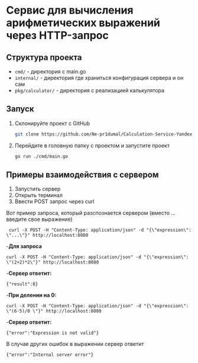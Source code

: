 # Cервис для вычисления арифметических выражений через HTTP-запрос

## Структура проекта

- `cmd/` - директория с main.go
- `internal/` - директория где храниться конфигурация сервера и он сам
- `pkg/calculator/` - директория с реализацией калькулятора

## Запуск

1. Склонируйте проект с GitHub
    ```bash
    git clone https://github.com/Ne-pr1dumal/Calculation-Service-Yandex
    ```
2. Перейдите в головную папку с проектом и запустите проект
    ```bash
    go run ./cmd/main.go
    ```

## Примеры взаимодействия с сервером

1. Запустить сервер
2. Открыть терминал
3. Ввести POST запрос через curl

Вот пример запроса, который разспознается сервером (вместо ... введите свое выражение)

```
 curl -X POST -H "Content-Type: application/json" -d "{\"expression\": \"...\"}" http://localhost:8080
```

-**Для запроса**

    curl -X POST -H "Content-Type: application/json" -d "{\"expression\": \"(2+2)*2\"}" http://localhost:8080
    
-**Сервер ответит:**
 
    {"result":8}

-**При делении на 0:**

    curl -X POST -H "Content-Type: application/json" -d "{\"expression\": \"(6-5)/0 \"}" http://localhost:8080
    
-**Сервер ответит:**

    {"error":"Expression is not valid"}

В случае других ошибок в выражении сервер ответит

    {"error":"Internal server error"}
